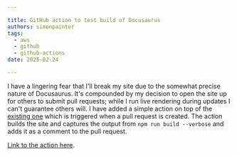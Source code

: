 ```yaml
---

title: GitHub action to test build of Docusaurus
authors: simonpainter
tags:
  - aws
  - github
  - github-actions
date: 2025-02-24

---
```


I have a lingering fear that I'll break my site due to the somewhat precise nature of Docusaurus. It's compounded by my decision to open the site up for others to submit pull requests; while I run live rendering during updates I can't guarantee others will. I have added a simple action on top of the [existing one](s3-docusaurus.md) which is triggered when a pull request is created. The action builds the site and captures the output from `npm run build --verbose` and adds it as a comment to the pull request.
<!-- truncate -->
[Link to the action here](https://github.com/simonpainter/my-website/blob/main/.github/workflows/pull_request.yml).
